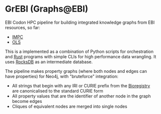 # GrEBI (Graphs@EBI)

EBI Codon HPC pipeline for building integrated knowledge graphs from EBI resources, so far:

* [IMPC](https://www.mousephenotype.org/)
* [OLS](http://www.ebi.ac.uk/ols4)

This is a implemented as a combination of Python scripts for orchestration and [Rust](https://www.rust-lang.org/) programs with simple CLIs for high performance data wrangling. It uses [RocksDB](https://github.com/facebook/rocksdb) as an intermediate database.

The pipeline makes property graphs (where both nodes and edges can have properties) for Neo4j, with "bruteforce" integration:

* All strings that begin with any IRI or CURIE prefix from the [Bioregistry](https://bioregistry.io/) are canonicalised to the standard CURIE form
* All property values that are the identifier of another node in the graph become edges
* Cliques of equivalent nodes are merged into single nodes




